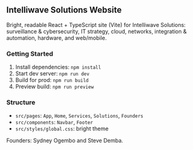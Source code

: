 ## Intelliwave Solutions Website

Bright, readable React + TypeScript site (Vite) for Intelliwave Solutions: surveillance & cybersecurity, IT strategy, cloud, networks, integration & automation, hardware, and web/mobile.

### Getting Started

1. Install dependencies: `npm install`
2. Start dev server: `npm run dev`
3. Build for prod: `npm run build`
4. Preview build: `npm run preview`

### Structure

- `src/pages`: `App`, `Home`, `Services`, `Solutions`, `Founders`
- `src/components`: `Navbar`, `Footer`
- `src/styles/global.css`: bright theme

Founders: Sydney Ogembo and Steve Demba.

